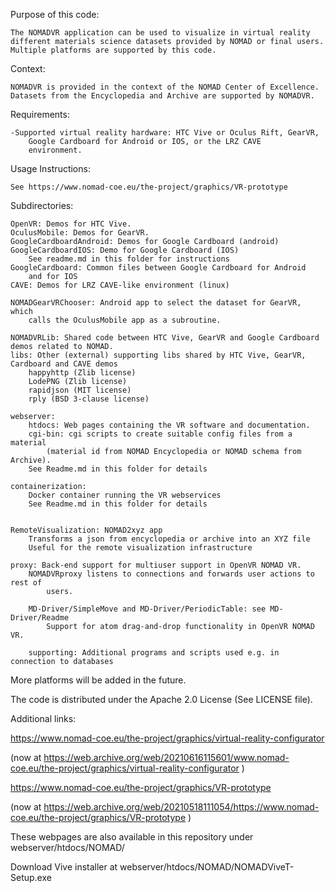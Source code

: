 Purpose of this code:

	The NOMADVR application can be used to visualize in virtual reality
	different materials science datasets provided by NOMAD or final users.
	Multiple platforms are supported by this code.
	
Context:

	NOMADVR is provided in the context of the NOMAD Center of Excellence.
	Datasets from the Encyclopedia and Archive are supported by NOMADVR.

Requirements:

	-Supported virtual reality hardware: HTC Vive or Oculus Rift, GearVR,
		Google Cardboard for Android or IOS, or the LRZ CAVE 
		environment.

Usage Instructions:

	See https://www.nomad-coe.eu/the-project/graphics/VR-prototype
		
Subdirectories:

	OpenVR: Demos for HTC Vive.
	OculusMobile: Demos for GearVR.
	GoogleCardboardAndroid: Demos for Google Cardboard (android)
	GoogleCardboardIOS: Demo for Google Cardboard (IOS)
		See readme.md in this folder for instructions
	GoogleCardboard: Common files between Google Cardboard for Android
		and for IOS
	CAVE: Demos for LRZ CAVE-like environment (linux)

	NOMADGearVRChooser: Android app to select the dataset for GearVR, which
		calls the OculusMobile app as a subroutine.
	
	NOMADVRLib: Shared code between HTC Vive, GearVR and Google Cardboard demos related to NOMAD.
	libs: Other (external) supporting libs shared by HTC Vive, GearVR, Cardboard and CAVE demos
		happyhttp (Zlib license)
		LodePNG (Zlib license)
		rapidjson (MIT license)
		rply (BSD 3-clause license)
	
	webserver: 
		htdocs: Web pages containing the VR software and documentation.
		cgi-bin: cgi scripts to create suitable config files from a material 
			(material id from NOMAD Encyclopedia or NOMAD schema from Archive).
		See Readme.md in this folder for details

	containerization:
		Docker container running the VR webservices
		See Readme.md in this folder for details


	RemoteVisualization: NOMAD2xyz app 
		Transforms a json from encyclopedia or archive into an XYZ file	
		Useful for the remote visualization infrastructure
	
	proxy: Back-end support for multiuser support in OpenVR NOMAD VR. 
		NOMADVRproxy listens to connections and forwards user actions to rest of
			users.
			
		MD-Driver/SimpleMove and MD-Driver/PeriodicTable: see MD-Driver/Readme
			Support for atom drag-and-drop functionality in OpenVR NOMAD VR.

        supporting: Additional programs and scripts used e.g. in connection to databases
	

More platforms will be added in the future.

The code is distributed under the Apache 2.0 License (See LICENSE file).

Additional links:

https://www.nomad-coe.eu/the-project/graphics/virtual-reality-configurator

(now at
https://web.archive.org/web/20210616115601/www.nomad-coe.eu/the-project/graphics/virtual-reality-configurator
)

https://www.nomad-coe.eu/the-project/graphics/VR-prototype

(now at
https://web.archive.org/web/20210518111054/https://www.nomad-coe.eu/the-project/graphics/VR-prototype
)

These webpages are also available in this repository under
webserver/htdocs/NOMAD/

Download Vive installer at 
webserver/htdocs/NOMAD/NOMADViveT-Setup.exe
